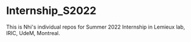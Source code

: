 # Internship_S2022

This is Nhi's individual repos for Summer 2022 Internship in Lemieux lab, IRIC, UdeM, Montreal.
